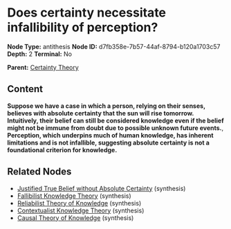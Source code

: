 # Does certainty necessitate infallibility of perception?

**Node Type:** antithesis
**Node ID:** d7fb358e-7b57-44af-8794-b120a1703c57
**Depth:** 2
**Terminal:** No

**Parent:** [Certainty Theory](certainty-theory.md)

## Content

**Suppose we have a case in which a person, relying on their senses, believes with absolute certainty that the sun will rise tomorrow. Intuitively, their belief can still be considered knowledge even if the belief might not be immune from doubt due to possible unknown future events.**, **Perception, which underpins much of human knowledge, has inherent limitations and is not infallible, suggesting absolute certainty is not a foundational criterion for knowledge.**

## Related Nodes

- [Justified True Belief without Absolute Certainty](justified-true-belief-without-absolute-certainty.md) (synthesis)
- [Fallibilist Knowledge Theory](fallibilist-knowledge-theory.md) (synthesis)
- [Reliabilist Theory of Knowledge](reliabilist-theory-of-knowledge.md) (synthesis)
- [Contextualist Knowledge Theory](contextualist-knowledge-theory.md) (synthesis)
- [Causal Theory of Knowledge](causal-theory-of-knowledge.md) (synthesis)
